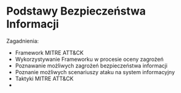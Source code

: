 # Podstawy Bezpieczeństwa Informacji

Zagadnienia:
* Framework MITRE ATT&CK
* Wykorzystywanie Frameworku w procesie oceny zagrożeń
* Poznawanie możliwych zagrożeń bezpieczeństwa informacji
* Poznanie możliwych scenariuszy ataku na system informacyjny
* Taktyki MITRE ATT&CK
* 
